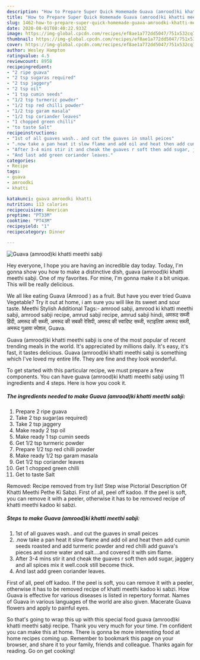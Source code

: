 ```yaml
---
description: "How to Prepare Super Quick Homemade Guava (amrood)ki khatti meethi sabji"
title: "How to Prepare Super Quick Homemade Guava (amrood)ki khatti meethi sabji"
slug: 1462-how-to-prepare-super-quick-homemade-guava-amroodki-khatti-meethi-sabji
date: 2020-08-01T08:40:22.933Z
image: https://img-global.cpcdn.com/recipes/ef8ae1a772dd5047/751x532cq70/guava-amroodki-khatti-meethi-sabji-recipe-main-photo.jpg
thumbnail: https://img-global.cpcdn.com/recipes/ef8ae1a772dd5047/751x532cq70/guava-amroodki-khatti-meethi-sabji-recipe-main-photo.jpg
cover: https://img-global.cpcdn.com/recipes/ef8ae1a772dd5047/751x532cq70/guava-amroodki-khatti-meethi-sabji-recipe-main-photo.jpg
author: Wesley Hampton
ratingvalue: 4.5
reviewcount: 8958
recipeingredient:
- "2 ripe guava"
- "2 tsp sugaras required"
- "2 tsp jaggery"
- "2 tsp oil"
- "1 tsp cumin seeds"
- "1/2 tsp turmeric powder"
- "1/2 tsp red chilli powder"
- "1/2 tsp garam masala"
- "1/2 tsp coriander leaves"
- "1 chopped green chilli"
- "to taste Salt"
recipeinstructions:
- "1st of all guaves wash.. and cut the guaves in small peices"
- ".now take a pan heat it slow flame and add oil and heat then add cumin seeds roasted and add turmeric powder and red chilli add guava&#39;s pieces and some water and salt....and covered it with sim flame."
- "After 3-4 mins stir it and cheak the guaves r soft then add sugar, jaggery and all spices mix it well.cook still become thick."
- "And last add green coriander leaves."
categories:
- Recipe
tags:
- guava
- amroodki
- khatti

katakunci: guava amroodki khatti 
nutrition: 113 calories
recipecuisine: American
preptime: "PT33M"
cooktime: "PT43M"
recipeyield: "1"
recipecategory: Dinner

---
```



![Guava (amrood)ki khatti meethi sabji](https://img-global.cpcdn.com/recipes/ef8ae1a772dd5047/751x532cq70/guava-amroodki-khatti-meethi-sabji-recipe-main-photo.jpg)

Hey everyone, I hope you are having an incredible day today. Today, I'm gonna show you how to make a distinctive dish, guava (amrood)ki khatti meethi sabji. One of my favorites. For mine, I'm gonna make it a bit unique. This will be really delicious.

We all like eating Guava (Amrood ) as a fruit. But have you ever tried Guava Vegetable? Try it out at home, i am sure you will like its sweet and sour taste. Meethi Stylish Additional Tags:- amrood sabji, amrood ki khatti meethi sabji, amrood sabji recipe, amrud sabji recipe, amrud sabji hindi, अमरूद सब्जी हिंदी, अमरूद की सब्जी, अमरूद की सबकी रेसिपी, अमरूद की स्वादिष्ट सब्जी, स्टाइलिश अमरूद सब्जी, अमरूद गुआवा स्पेशल, Guava.

Guava (amrood)ki khatti meethi sabji is one of the most popular of recent trending meals in the world. It's appreciated by millions daily. It's easy, it's fast, it tastes delicious. Guava (amrood)ki khatti meethi sabji is something which I've loved my entire life. They are fine and they look wonderful.


To get started with this particular recipe, we must prepare a few components. You can have guava (amrood)ki khatti meethi sabji using 11 ingredients and 4 steps. Here is how you cook it.

<!--inarticleads1-->

##### The ingredients needed to make Guava (amrood)ki khatti meethi sabji:

1. Prepare 2 ripe guava
1. Take 2 tsp sugar(as required)
1. Take 2 tsp jaggery
1. Make ready 2 tsp oil
1. Make ready 1 tsp cumin seeds
1. Get 1/2 tsp turmeric powder
1. Prepare 1/2 tsp red chilli powder
1. Make ready 1/2 tsp garam masala
1. Get 1/2 tsp coriander leaves
1. Get 1 chopped green chilli
1. Get to taste Salt


Removed: Recipe removed from try list! Step wise Pictorial Description Of Khatti Meethi Pethe Ki Sabzi. First of all, peel off kadoo. If the peel is soft, you can remove it with a peeler, otherwise it has to be removed recipe of khatti meethi kadoo ki sabzi. 

<!--inarticleads2-->

##### Steps to make Guava (amrood)ki khatti meethi sabji:

1. 1st of all guaves wash.. and cut the guaves in small peices
1. .now take a pan heat it slow flame and add oil and heat then add cumin seeds roasted and add turmeric powder and red chilli add guava&#39;s pieces and some water and salt....and covered it with sim flame.
1. After 3-4 mins stir it and cheak the guaves r soft then add sugar, jaggery and all spices mix it well.cook still become thick.
1. And last add green coriander leaves.


First of all, peel off kadoo. If the peel is soft, you can remove it with a peeler, otherwise it has to be removed recipe of khatti meethi kadoo ki sabzi. How Guava is effective for various diseases is listed in repertory format. Names of Guava in various languages of the world are also given. Macerate Guava flowers and apply to painful eyes. 

So that's going to wrap this up with this special food guava (amrood)ki khatti meethi sabji recipe. Thank you very much for your time. I'm confident you can make this at home. There is gonna be more interesting food at home recipes coming up. Remember to bookmark this page on your browser, and share it to your family, friends and colleague. Thanks again for reading. Go on get cooking!
